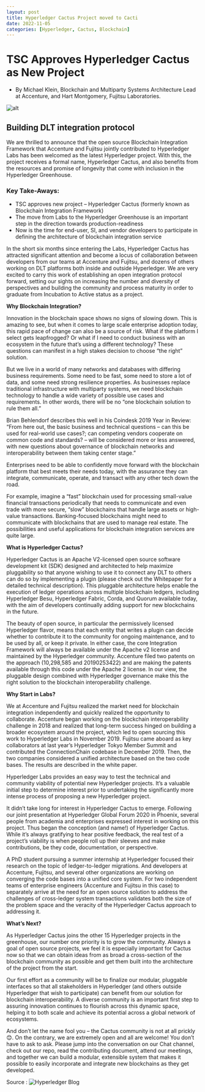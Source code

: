 ```yaml
---
layout: post
title: Hyperledger Cactus Project moved to Cacti
date: 2022-11-05
categories: [Hyperledger, Cactus, Blockchain]
---
```


# TSC Approves Hyperledger Cactus as New Project

- By Michael Klein, Blockchain and Multiparty Systems Architecture Lead at Accenture, and Hart Montgomery, Fujitsu Laboratories.

![alt](https://www.hyperledger.org/wp-content/uploads/2020/05/HL_Website_TwitterImages_Cactus.png)

## Building DLT integration protocol

We are thrilled to announce that the open source Blockchain Integration Framework that Accenture and Fujitsu jointly contributed to Hyperledger Labs has been welcomed as the latest Hyperledger project. With this, the project receives a formal name, Hyperledger Cactus, and also benefits from the resources and promise of longevity that come with inclusion in the Hyperledger Greenhouse.

### Key Take-Aways:

- TSC approves new project – Hyperledger Cactus (formerly known as Blockchain Integration Framework)
- The move from Labs to the Hyperledger Greenhouse is an important step in the direction towards production-readiness
- Now is the time for end-user, SI, and vendor developers to participate in defining the architecture of blockchain integration service

In the short six months since entering the Labs, Hyperledger Cactus has attracted significant attention and become a locus of collaboration between developers from our teams at Accenture and Fujitsu, and dozens of others working on DLT platforms both inside and outside Hyperledger. We are very excited to carry this work of establishing an open integration protocol forward, setting our sights on increasing the number and diversity of perspectives and building the community and process maturity in order to graduate from Incubation to Active status as a project.

**Why Blockchain Integration?**

Innovation in the blockchain space shows no signs of slowing down. This is amazing to see, but when it comes to large scale enterprise adoption today, this rapid pace of change can also be a source of risk. What if the platform I select gets leapfrogged? Or what if I need to conduct business with an ecosystem in the future that’s using a different technology? These questions can manifest in a high stakes decision to choose “the right” solution.

But we live in a world of many networks and databases with differing business requirements. Some need to be fast, some need to store a lot of data, and some need strong resilience properties. As businesses replace traditional infrastructure with multiparty systems, we need blockchain technology to handle a wide variety of possible use cases and requirements. In other words, there will be no “one blockchain solution to rule them all.”

Brian Behlendorf describes this well in his Coindesk 2019 Year in Review: “From here out, the basic business and technical questions – can this be used for real-world use cases?; can competing vendors cooperate on common code and standards? – will be considered more or less answered, with new questions about governance of blockchain networks and interoperability between them taking center stage.”

Enterprises need to be able to confidently move forward with the blockchain platform that best meets their needs today, with the assurance they can integrate, communicate, operate, and transact with any other tech down the road. 

For example, imagine a “fast” blockchain used for processing small-value financial transactions periodically that needs to communicate and even trade with more secure, “slow” blockchains that handle large assets or high-value transactions. Banking-focused blockchains might need to communicate with blockchains that are used to manage real estate. The possibilities and useful applications for blockchain integration services are quite large.

**What is Hyperledger Cactus?**

Hyperledger Cactus is an Apache V2-licensed open source software development kit (SDK) designed and architected to help maximize pluggability so that anyone wishing to use it to connect any DLT to others can do so by implementing a plugin (please check out the Whitepaper for a detailed technical description). This pluggable architecture helps enable the execution of ledger operations across multiple blockchain ledgers, including Hyperledger Besu, Hyperledger Fabric, Corda, and Quorum available today, with the aim of developers continually adding support for new blockchains in the future.

The beauty of open source, in particular the permissively licensed Hyperledger flavor, means that each entity that writes a plugin can decide whether to contribute it to the community for ongoing maintenance, and to be used by all, or keep it private. In either case, the core Integration Framework will always be available under the Apache v2 license and maintained by the Hyperledger community. Accenture filed two patents on the approach (10,298,585 and 20190253422) and are making the patents available through this code under the Apache 2 license. In our view, the pluggable design combined with Hyperledger governance make this the right solution to the blockchain interoperability challenge.

**Why Start in Labs?**

We at Accenture and Fujitsu realized the market need for blockchain integration independently and quickly realized the opportunity to collaborate. Accenture began working on the blockchain interoperability challenge in 2018 and realized that long-term success hinged on building a broader ecosystem around the project, which led to open sourcing this work to Hyperledger Labs in November 2019. Fujitsu came aboard as key collaborators at last year’s Hyperledger Tokyo Member Summit and contributed the ConnectionChain codebase in December 2019. Then, the two companies considered a unified architecture based on the two code bases. The results are described in the white paper.

Hyperledger Labs provides an easy way to test the technical and community viability of potential new Hyperledger projects. It’s a valuable initial step to determine interest prior to undertaking the significantly more intense process of proposing a new Hyperledger project.

It didn’t take long for interest in Hyperledger Cactus to emerge. Following our joint presentation at Hyperledger Global Forum 2020 in Phoenix, several people from academia and enterprises expressed interest in working on this project. Thus began the conception (and name!) of Hyperledger Cactus. While it’s always gratifying to hear positive feedback, the real test of a project’s viability is when people roll up their sleeves and make contributions, be they code, documentation, or perspective.

A PhD student pursuing a summer internship at Hyperledger focused their research on the topic of ledger-to-ledger migrations. And developers at Accenture, Fujitsu, and several other organizations are working on converging the code bases into a unified core system. For two independent teams of enterprise engineers (Accenture and Fujitsu in this case) to separately arrive at the need for an open source solution to address the challenges of cross-ledger system transactions validates both the size of the problem space and the veracity of the Hyperledger Cactus approach to addressing it.

**What’s Next?**

As Hyperledger Cactus joins the other 15 Hyperledger projects in the greenhouse, our number one priority is to grow the community. Always a goal of open source projects, we feel it is especially important for Cactus now so that we can obtain ideas from as broad a cross-section of the blockchain community as possible and get them built into the architecture of the project from the start.

Our first effort as a community will be to finalize our modular, pluggable interfaces so that all stakeholders in Hyperledger (and others outside Hyperledger that wish to participate) can benefit from our solution for blockchain interoperability. A diverse community is an important first step to assuring innovation continues to flourish across this dynamic space, helping it to both scale and achieve its  potential across a global network of ecosystems.

And don’t let the name fool you – the Cactus community is not at all prickly 😊. On the contrary, we are extremely open and all are welcome! You don’t have to ask to ask. Please jump into the conversation on our Chat channel, check out our repo, read the contributing document, attend our meetings, and together we can build a modular, extensible system that makes it possible to easily incorporate and integrate new blockchains as they get developed.

Source : ![Hyperledger Blog](https://www.hyperledger.org/blog/2020/05/13/tsc-approves-hyperledger-cactus-as-new-project)